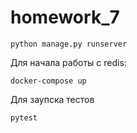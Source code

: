 # homework_7

```commandline
python manage.py runserver 
```


Для начала работы с redis: 
```commandline
docker-compose up
```
Для заупска тестов
```commandline
pytest
```
